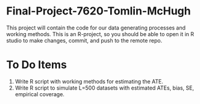 # Final-Project-7620-Tomlin-McHugh
This project will contain the code for our data generating processes and working methods. This is an R-project, so you should be able to open it in R studio to make changes, commit, and push to the remote repo.

# To Do Items
1. Write R script with working methods for estimating the ATE. 
2. Write R script to simulate L=500 datasets with estimated ATEs, bias, SE, empirical coverage. 